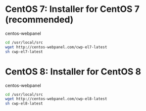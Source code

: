 # CentOS 7: Installer for CentOS 7 (recommended)

centos-webpanel

```bash
cd /usr/local/src
wget http://centos-webpanel.com/cwp-el7-latest
sh cwp-el7-latest
```

# CentOS 8: Installer for CentOS 8

centos-webpanel

```bash
cd /usr/local/src
wget http://centos-webpanel.com/cwp-el8-latest
sh cwp-el8-latest
```
